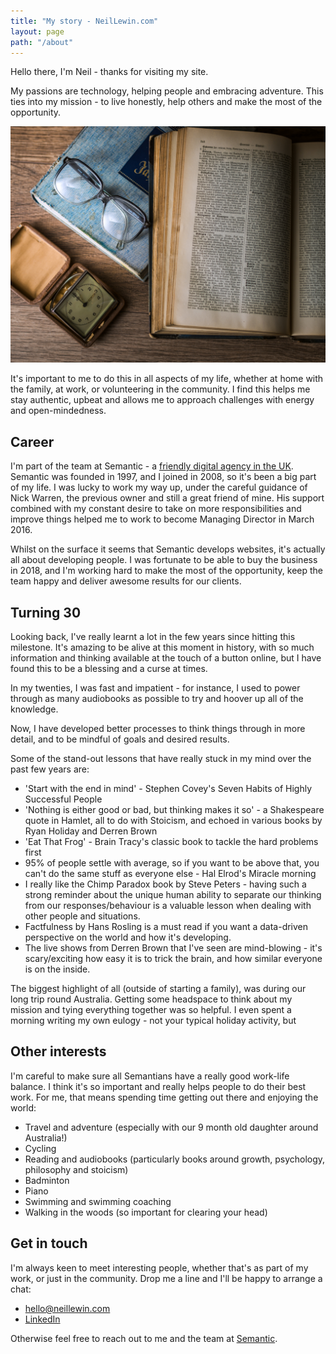 ```yaml
---
title: "My story - NeilLewin.com"
layout: page
path: "/about"
---
```


Hello there, I'm Neil - thanks for visiting my site.

My passions are technology, helping people and embracing adventure.  This ties into my mission - to live honestly, help others and make the most of the opportunity.

![Me](1.jpg)

It's important to me to do this in all aspects of my life, whether at home with the family, at work, or volunteering in the community.  I find this helps me stay authentic, upbeat and allows me to approach challenges with energy and open-mindedness.

## Career
I'm part of the team at Semantic - a [friendly digital agency in the UK](https://www.semantic.co.uk).  Semantic was founded in 1997, and I joined in 2008, so it's been a big part of my life.  I was lucky to work my way up, under the careful guidance of Nick Warren, the previous owner and still a great friend of mine.  His support combined with my constant desire to take on more responsibilities and improve things helped me to work to become Managing Director in March 2016.  

Whilst on the surface it seems that Semantic develops websites, it's actually all about developing people.  I was fortunate to be able to buy the business in 2018, and I'm working hard to make the most of the opportunity, keep the team happy and deliver awesome results for our clients.

## Turning 30
Looking back, I've really learnt a lot in the few years since hitting this milestone.  It's amazing to be alive at this moment in history, with so much information and thinking available at the touch of a button online, but I have found this to be a blessing and a curse at times.  

In my twenties, I was fast and impatient - for instance, I used to power through as many audiobooks as possible to try and hoover up all of the knowledge.  

Now, I have developed better processes to think things through in more detail, and to be mindful of goals and desired results. 

Some of the stand-out lessons that have really stuck in my mind over the past few years are: 
* 'Start with the end in mind' - Stephen Covey's Seven Habits of Highly Successful People
* 'Nothing is either good or bad, but thinking makes it so' - a Shakespeare quote in Hamlet, all to do with Stoicism, and echoed in various books by Ryan Holiday and Derren Brown
* 'Eat That Frog' - Brain Tracy's classic book to tackle the hard problems first
* 95% of people settle with average, so if you want to be above that, you can't do the same stuff as everyone else - Hal Elrod's Miracle morning
* I really like the Chimp Paradox book by Steve Peters - having such a strong reminder about the unique human ability to separate our thinking from our responses/behaviour is a valuable lesson when dealing with other people and situations.
* Factfulness by Hans Rosling is a must read if you want a data-driven perspective on the world and how it's developing.
* The live shows from Derren Brown that I've seen are mind-blowing - it's scary/exciting how easy it is to trick the brain, and how similar everyone is on the inside.

The biggest highlight of all (outside of starting a family), was during our long trip round Australia.  Getting some headspace to think about my mission and tying everything together was so helpful.  I even spent a morning writing my own eulogy - not your typical holiday activity, but  

## Other interests
I'm careful to make sure all Semantians have a really good work-life balance.  I think it's so important and really helps people to do their best work.  For me, that means spending time getting out there and enjoying the world: 
* Travel and adventure (especially with our 9 month old daughter around Australia!) 
* Cycling
* Reading and audiobooks (particularly books around growth, psychology, philosophy and stoicism)
* Badminton
* Piano
* Swimming and swimming coaching
* Walking in the woods 
(so important for clearing your head)


## Get in touch
I'm always keen to meet interesting people, whether that's as part of my work, or just in the community.  Drop me a line and I'll be happy to arrange a chat: 

* [hello@neillewin.com](mailto:hello@neillewin.com)
* [LinkedIn](https://www.linkedin.com/in/neillewin/)

Otherwise feel free to reach out to me and the team at [Semantic](https://www.semantic.co.uk).
